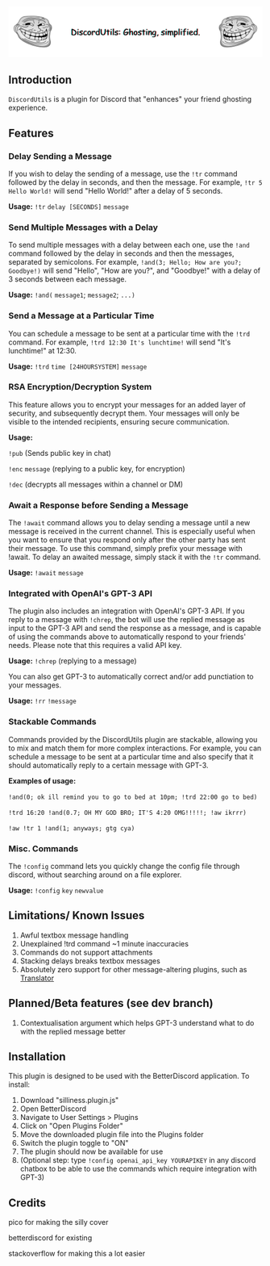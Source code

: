 ![Silly Cover](silly-cover.png)

## Introduction

`DiscordUtils` is a plugin for Discord that "enhances" your friend ghosting experience.

## Features

### Delay Sending a Message 

If you wish to delay the sending of a message, use the `!tr` command followed by the delay in seconds, and then the message. For example, `!tr 5 Hello World!` will send "Hello World!" after a delay of 5 seconds.

**Usage:** `!tr` `delay [SECONDS]` `message`


### Send Multiple Messages with a Delay

To send multiple messages with a delay between each one, use the `!and` command followed by the delay in seconds and then the messages, separated by semicolons. For example, `!and(3; Hello; How are you?; Goodbye!)` will send "Hello", "How are you?", and "Goodbye!" with a delay of 3 seconds between each message.

**Usage:** `!and(` `message1`; `message2`; `...)`

### Send a Message at a Particular Time

You can schedule a message to be sent at a particular time with the `!trd` command. For example, `!trd 12:30 It's lunchtime!` will send "It's lunchtime!" at 12:30.

**Usage:** `!trd` `time [24HOURSYSTEM]` `message`

### RSA Encryption/Decryption System

This feature allows you to encrypt your messages for an added layer of security, and subsequently decrypt them. Your messages will only be visible to the intended recipients, ensuring secure communication.

**Usage:**

`!pub` (Sends public key in chat)

`!enc` `message` (replying to a public key, for encryption)

`!dec` (decrypts all messages within a channel or DM)

### Await a Response before Sending a Message

The `!await` command allows you to delay sending a message until a new message is received in the current channel. This is especially useful when you want to ensure that you respond only after the other party has sent their message. To use this command, simply prefix your message with !await. To delay an awaited message, simply stack it with the `!tr` command.

**Usage:** `!await` `message`

### Integrated with OpenAI's GPT-3 API

The plugin also includes an integration with OpenAI's GPT-3 API. If you reply to a message with `!chrep`, the bot will use the replied message as input to the GPT-3 API and send the response as a message, and is capable of using the commands above to automatically respond to your friends' needs. Please note that this requires a valid API key.

**Usage:** `!chrep` (replying to a message)

You can also get GPT-3 to automatically correct and/or add punctiation to your messages.

**Usage:** `!rr` `!message`

### Stackable Commands

Commands provided by the DiscordUtils plugin are stackable, allowing you to mix and match them for more complex interactions. For example, you can schedule a message to be sent at a particular time and also specify that it should automatically reply to a certain message with GPT-3.

**Examples of usage:**

`!and(0; ok ill remind you to go to bed at 10pm; !trd 22:00 go to bed)`

`!trd 16:20 !and(0.7; OH MY GOD BRO; IT'S 4:20 OMG!!!!!; !aw ikrrr)`

`!aw !tr 1 !and(1; anyways; gtg cya)`

### Misc. Commands

The `!config` command lets you quickly change the config file through discord, without searching around on a file explorer.

**Usage:** `!config` `key` `newvalue`


## Limitations/ Known Issues

1. Awful textbox message handling
2. Unexplained !trd command ~1 minute inaccuracies
3. Commands do not support attachments
4. Stacking delays breaks textbox messages
5. Absolutely zero support for other message-altering plugins, such as [Translator](https://betterdiscord.app/plugin/Translator)

## Planned/Beta features (see dev branch)

1. Contextualisation argument which helps GPT-3 understand what to do with the replied message better

## Installation

This plugin is designed to be used with the BetterDiscord application. To install:

1. Download "silliness.plugin.js"
2. Open BetterDiscord
3. Navigate to User Settings > Plugins
4. Click on "Open Plugins Folder"
5. Move the downloaded plugin file into the Plugins folder
6. Switch the plugin toggle to "ON"
7. The plugin should now be available for use
8. (Optional step: type `!config openai_api_key YOURAPIKEY` in any discord chatbox to be able to use the commands which require integration with GPT-3)

## Credits

pico for making the silly cover

betterdiscord for existing

stackoverflow for making this a lot easier
